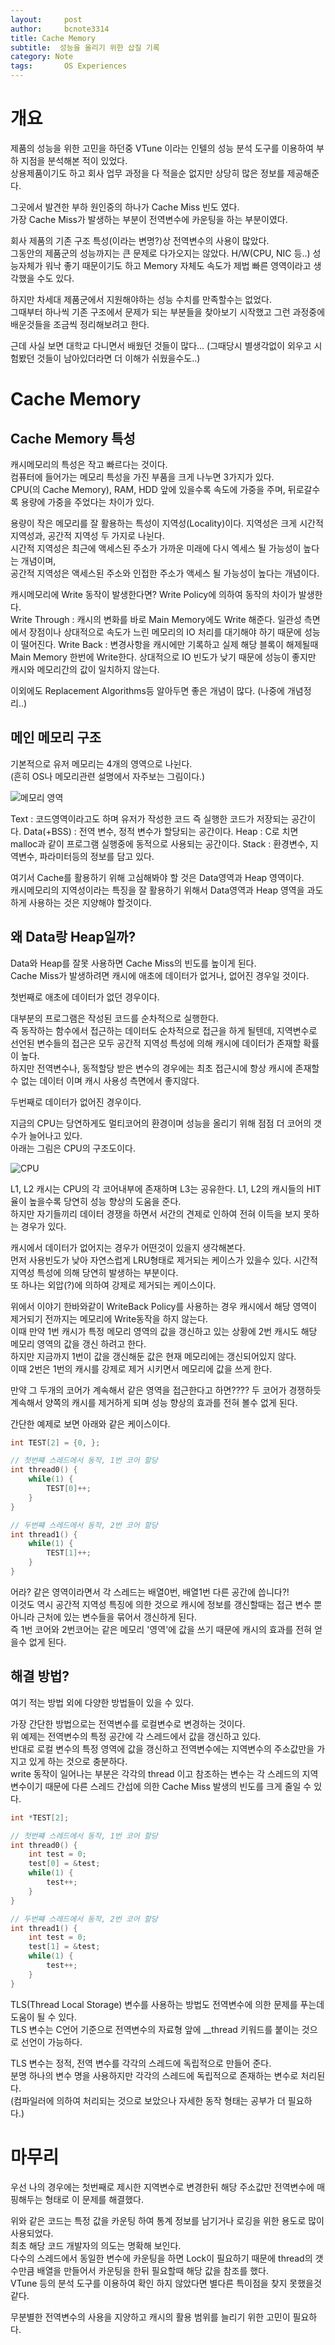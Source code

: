 ```yaml
---
layout:     post
author:     bcnote3314
title: Cache Memory
subtitle:  성능을 올리기 위한 삽질 기록
category: Note
tags: 		OS Experiences
---
```


# 개요

제품의 성능을 위한 고민을 하던중 VTune 이라는 인텔의 성능 분석 도구를 이용하여 부하 지점을 분석해본 적이 있었다.  
상용제품이기도 하고 회사 업무 과정을 다 적을순 없지만 상당히 많은 정보를 제공해준다.  

그곳에서 발견한 부하 원인중의 하나가 Cache Miss 빈도 였다.  
가장 Cache Miss가 발생하는 부분이 전역변수에 카운팅을 하는 부분이였다.

회사 제품의 기존 구조 특성(이라는 변명?)상 전역변수의 사용이 많았다.  
그동안의 제품군의 성능까지는 큰 문제로 다가오지는 않았다.
H/W(CPU, NIC 등..) 성능자체가 워낙 좋기 때문이기도 하고 Memory 자체도 속도가 제법 빠른 영역이라고 생각했을 수도 있다.  

하지만 차세대 제품군에서 지원해야하는 성능 수치를 만족할수는 없었다.  
그때부터 하나씩 기존 구조에서 문제가 되는 부분들을 찾아보기 시작했고 그런 과정중에 배운것들을 조금씩 정리해보려고 한다.  

근데 사실 보면 대학교 다니면서 배웠던 것들이 많다... (그때당시 별생각없이 외우고 시험봤던 것들이 남아있더라면 더 이해가 쉬웠을수도..)


# Cache Memory

## Cache Memory 특성 

캐시메모리의 특성은 작고 빠르다는 것이다.  
컴퓨터에 들어가는 메모리 특성을 가진 부품을 크게 나누면 3가지가 있다.  
CPU(의 Cache Memory), RAM, HDD
앞에 있을수록 속도에 가중을 주며, 뒤로갈수록 용량에 가중을 주었다는 차이가 있다.  

용량이 작은 메모리를 잘 활용하는 특성이 지역성(Locality)이다. 
지역성은 크게 시간적 지역성과, 공간적 지역성 두 가지로 나뉜다.  
시간적 지역성은 최근에 액세스된 주소가 가까운 미래에 다시 엑세스 될 가능성이 높다는 개념이며,  
공간적 지역성은 액세스된 주소와 인접한 주소가 액세스 될 가능성이 높다는 개념이다.

캐시메모리에 Write 동작이 발생한다면?
Write Policy에 의하여 동작의 차이가 발생한다.  
Write Through : 캐시의 변화를 바로 Main Memory에도 Write 해준다. 일관성 측면에서 장점이나 상대적으로 속도가 느린 메모리의 IO 처리를 대기해야 하기 때문에 성능이 떨어진다. 
Write Back : 변경사항을 캐시에만 기록하고 실제 해당 블록이 해제될때 Main Memory 한번에 Write한다. 상대적으로 IO 빈도가 낮기 때문에 성능이 좋지만 캐시와 메모리간의 값이 일치하지 않는다.

이외에도 Replacement Algorithms등 알아두면 좋은 개념이 많다. (나중에 개념정리..)

## 메인 메모리 구조

기본적으로 유저 메모리는 4개의 영역으로 나뉜다.  
(흔히 OS나 메모리관련 설명에서 자주보는 그림이다.)

![메모리 영역](http://drive.google.com/uc?export=view&id=1VNTpcdxWqW_TynaqVtgdqiJ6-XIUJ_dv) 

Text : 코드영역이라고도 하며 유저가 작성한 코드 즉 실행한 코드가 저장되는 공간이다. 
Data(+BSS) : 전역 변수, 정적 변수가 할당되는 공간이다.
Heap : C로 치면 malloc과 같이 프로그램 실행중에 동적으로 사용되는 공간이다.
Stack : 환경변수, 지역변수, 파라미터등의 정보를 담고 있다.

여기서 Cache를 활용하기 위해 고심해봐야 할 것은 Data영역과 Heap 영역이다.  
캐시메모리의 지역성이라는 특징을 잘 활용하기 위해서 Data영역과 Heap 영역을 과도하게 사용하는 것은 지양해야 할것이다.


## 왜 Data랑 Heap일까?

Data와 Heap를 잘못 사용하면 Cache Miss의 빈도를 높이게 된다.  
Cache Miss가 발생하려면 캐시에 애초에 데이터가 없거나, 없어진 경우일 것이다.

첫번째로 애초에 데이터가 없던 경우이다.  

대부분의 프로그램은 작성된 코드를 순차적으로 실행한다.  
즉 동작하는 함수에서 접근하는 데이터도 순차적으로 접근을 하게 될텐데, 지역변수로 선언된 변수들의 접근은 모두 공간적 지역성 특성에 의해 캐시에 데이터가 존재할 확률이 높다.  
하지만 전역변수나, 동적할당 받은 변수의 경우에는 최초 접근시에 항상 캐시에 존재할 수 없는 데이터 이며 캐시 사용성 측면에서 좋지않다.  

두번째로 데이터가 없어진 경우이다.  

지금의 CPU는 당연하게도 멀티코어의 환경이며 성능을 올리기 위해 점점 더 코어의 갯수가 늘어나고 있다.  
아래는 그림은 CPU의 구조도이다.

![CPU](http://drive.google.com/uc?export=view&id=1_vp0LnP1dXKffM7k60uKUxWbzQKjLZX9) 

L1, L2 캐시는 CPU의 각 코어내부에 존재하며 L3는 공유한다.
L1, L2의 캐시들의 HIT율이 높을수록 당연히 성능 향상의 도움을 준다.  
하지만 자기들끼리 데이터 경쟁을 하면서 서간의 견제로 인하여 전혀 이득을 보지 못하는 경우가 있다.  

캐시에서 데이터가 없어지는 경우가 어떤것이 있을지 생각해본다.  
먼저 사용빈도가 낮아 자연스럽게 LRU형태로 제거되는 케이스가 있을수 있다. 시간적 지역성 특성에 의해 당연히 발생하는 부분이다.  
또 하나는 외압(?)에 의하여 강제로 제거되는 케이스이다.  

위에서 이야기 한바와같이 WriteBack Policy를 사용하는 경우 캐시에서 해당 영역이 제거되기 전까지는 메모리에 Write동작을 하지 않는다.  
이때 만약 1번 캐시가 특정 메모리 영역의 값을 갱신하고 있는 상황에 2번 캐시도 해당 메모리 영역의 값을 갱신 하려고 한다.  
하지만 지금까지 1번이 값을 갱신해둔 값은 현재 메모리에는 갱신되어있지 않다.  
이때 2번은 1번의 캐시를 강제로 제거 시키면서 메모리에 값을 쓰게 한다.

만약 그 두개의 코어가 계속해서 같은 영역을 접근한다고 하면????
두 코어가 경쟁하듯 계속해서 양쪽의 캐시를 제거하게 되며 성능 향상의 효과를 전혀 볼수 없게 된다.  

간단한 예제로 보면 아래와 같은 케이스이다.  

```c
int TEST[2] = {0, };

// 첫번쨰 스레드에서 동작, 1번 코어 할당
int thread0() {
	while(1) {
		TEST[0]++;
	}
}

// 두번쨰 스레드에서 동작, 2번 코어 할당
int thread1() {
	while(1) {
		TEST[1]++;
	}
}

```

어라? 같은 영역이라면서 각 스레드는 배열0번, 배열1번 다른 공간에 씁니다?!  
이것도 역시 공간적 지역성 특징에 의한 것으로 캐시에 정보를 갱신할때는 접근 변수 뿐아니라 근처에 있는 변수들을 묶어서 갱신하게 된다.  
즉 1번 코어와 2번코어는 같은 메모리 '영역'에 값을 쓰기 때문에 캐시의 효과를 전혀 얻을수 없게 된다.

## 해결 방법?

여기 적는 방법 외에 다양한 방법들이 있을 수 있다.  

가장 간단한 방법으로는 전역변수를 로컬변수로 변경하는 것이다.  
위 예제는 전역변수의 특정 공간에 각 스레드에서 값을 갱신하고 있다.  
반대로 로컬 변수의 특정 영역에 값을 갱신하고 전역변수에는 지역변수의 주소값만을 가지고 있게 하는 것으로 충분하다.  
write 동작이 일어나는 부분은 각각의 thread 이고 참조하는 변수는 각 스레드의 지역 변수이기 때문에 다른 스레드 간섭에 의한 Cache Miss 발생의 빈도를 크게 줄일 수 있다.  

```C
int *TEST[2];

// 첫번쨰 스레드에서 동작, 1번 코어 할당
int thread0() {
	int test = 0;
	test[0] = &test;
	while(1) {
		test++;
	}
}

// 두번쨰 스레드에서 동작, 2번 코어 할당
int thread1() {
	int test = 0;
	test[1] = &test;
	while(1) {
		test++;
	}
}

```

TLS(Thread Local Storage) 변수를 사용하는 방법도 전역변수에 의한 문제를 푸는데 도움이 될 수 있다.   
TLS 변수는 C언어 기준으로 전역변수의 자료형 앞에 __thread 키워드를 붙이는 것으로 선언이 가능하다.  

TLS 변수는 정적, 전역 변수를 각각의 스레드에 독립적으로 만들어 준다.  
분명 하나의 변수 명을 사용하지만 각각의 스레드에 독립적으로 존재하는 변수로 처리된다.  
(컴파일러에 의하여 처리되는 것으로 보았으나 자세한 동작 형태는 공부가 더 필요하다.)


# 마무리

우선 나의 경우에는 첫번째로 제시한 지역변수로 변경한뒤 해당 주소값만 전역변수에 매핑해두는 형태로 이 문제를 해결했다.  

위와 같은 코드는 특정 값을 카운팅 하여 통계 정보를 남기거나 로깅을 위한 용도로 많이 사용되었다.  
최초 해당 코드 개발자의 의도는 명확해 보인다.  
다수의 스레드에서 동일한 변수에 카운팅을 하면 Lock이 필요하기 때문에 thread의 갯수만큼 배열을 만들어서 카운팅을 한뒤 필요할때 해당 값을 참조를 했다.  
VTune 등의 분석 도구를 이용하여 확인 하지 않았다면 별다른 특이점을 찾지 못했을것 같다.  

무분별한 전역변수의 사용을 지양하고 캐시의 활용 범위를 늘리기 위한 고민이 필요하다.

